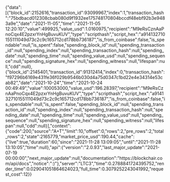 {"data":[{"block_id":2152616,"transaction_id":93099967,"index":1,"transaction_hash":"75bdbacd012308cbab080d9f1932ee175748170804bccdf48ebf92b3e9483a9e","date":"2021-11-05","time":"2021-11-05 12:20:10","value":499925,"value_usd":1.0160975,"recipient":"M9eRsCznAaPnoCqx4E2pzxrYnHgBuvuKUV","type":"scripthash","script_hex":"a914132710155111049d73c2c9c165712cd178bb736187","is_from_coinbase":false,"is_spendable":null,"is_spent":false,"spending_block_id":null,"spending_transaction_id":null,"spending_index":null,"spending_transaction_hash":null,"spending_date":null,"spending_time":null,"spending_value_usd":null,"spending_sequence":null,"spending_signature_hex":null,"spending_witness":null,"lifespan":null,"cdd":null},{"block_id":2145401,"transaction_id":91312414,"index":0,"transaction_hash":"f97296b6169e431fe36f029b9546b030d4a75d0347c1bd22e4e34314e53cab82","date":"2021-10-24","time":"2021-10-24 00:49:49","value":100053000,"value_usd":196.28397,"recipient":"M9eRsCznAaPnoCqx4E2pzxrYnHgBuvuKUV","type":"scripthash","script_hex":"a914132710155111049d73c2c9c165712cd178bb736187","is_from_coinbase":false,"is_spendable":null,"is_spent":false,"spending_block_id":null,"spending_transaction_id":null,"spending_index":null,"spending_transaction_hash":null,"spending_date":null,"spending_time":null,"spending_value_usd":null,"spending_sequence":null,"spending_signature_hex":null,"spending_witness":null,"lifespan":null,"cdd":null}],"context":{"code":200,"source":"A+T","limit":10,"offset":0,"rows":2,"pre_rows":2,"total_rows":2,"state":2165779,"market_price_usd":190.44,"cache":{"live":true,"duration":60,"since":"2021-11-28 13:09:05","until":"2021-11-28 13:10:05","time":null},"api":{"version":"2.0.93","last_major_update":"2021-07-19 00:00:00","next_major_update":null,"documentation":"https:\/\/blockchair.com\/api\/docs","notice":":)"},"server":"LTC3","time":0.2788841724395752,"render_time":0.029041051864624023,"full_time":0.3079252243041992,"request_cost":12}}
